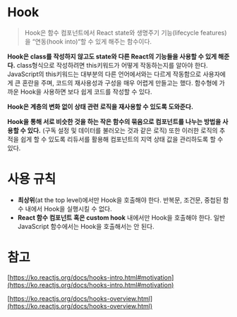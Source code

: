 # Hook
> Hook은 함수 컴포넌트에서 React state와 생명주기 기능(lifecycle features)을 “연동(hook into)“할 수 있게 해주는 함수이다.
> 

**Hook은 class를 작성하지 않고도 state와 다른 React의 기능들을 사용할 수 있게 해준다.** class형식으로 작성하려면 this키워드가 어떻게 작동하는지를 알아야 한다. JavaScript의 this키워드는 대부분의 다른 언어에서와는 다르게 작동함으로 사용자에게 큰 혼란을 주며, 코드의 재사용성과 구성을 매우 어렵게 만들고는 했다. 함수형에 가까운 Hook을 사용하면 보다 쉽게 코드를 작성할 수 있다. 

**Hook은 계층의 변화 없이 상태 관련 로직을 재사용할 수 있도록 도와준다.**

**Hook을 통해 서로 비슷한 것을 하는 작은 함수의 묶음으로 컴포넌트를 나누는 방법을 사용할 수 있다.** (구독 설정 및 데이터를 불러오는 것과 같은 로직) 또한 이러한 로직의 추적을 쉽게 할 수 있도록 리듀서를 활용해 컴포넌트의 지역 상태 값을 관리하도록 할 수 있다.

# 사용 규칙

- **최상위**(at the top level)에서만 Hook을 호출해야 한다. 반복문, 조건문, 중첩된 함수 내에서 Hook을 실행시킬 수 없다.
- **React 함수 컴포넌트 혹은 custom hook** 내에서만 Hook을 호출해야 한다. 일반 JavaScript 함수에서는 Hook을 호출해서는 안 된다.

# 참고

[https://ko.reactjs.org/docs/hooks-intro.html#motivation](https://ko.reactjs.org/docs/hooks-intro.html#motivation)

[https://ko.reactjs.org/docs/hooks-overview.html](https://ko.reactjs.org/docs/hooks-overview.html)
